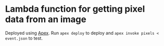 # Lambda function for getting pixel data from an image

Deployed using [Apex](http://apex.run/). Run `apex deploy` to deploy and `apex
invoke pixels < event.json` to test.
